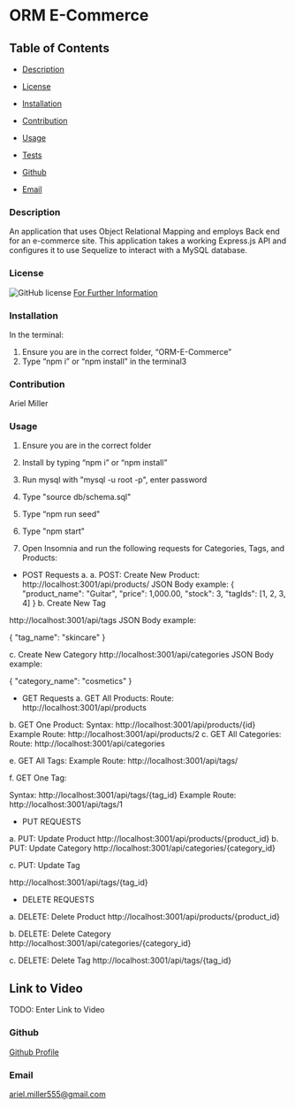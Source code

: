 # ORM E-Commerce 

  ## Table of Contents

  * [Description](#description)

  * [License](#license)

  * [Installation](#installation)

  * [Contribution](#contribution)

  * [Usage](#usage)

  * [Tests](#tests)

  * [Github](#github)

  * [Email](#email)

  ### Description 
 An application that uses Object Relational Mapping and employs Back end for an e-commerce site. This application takes a working Express.js API and configures it to use Sequelize to interact with a MySQL database.


  ### License 
  ![GitHub license](https://img.shields.io/badge/license-MIT-turquoise.svg)
[For Further Information]( https://shields.io/category/license)

  ### Installation

  In the terminal: 
 1. Ensure you are in the correct folder, “ORM-E-Commerce” 
 2. Type “npm i” or “npm install” in the terminal3
 
  ### Contribution
  Ariel Miller 

  ### Usage
1. Ensure you are in the correct folder
1. Install by typing “npm i” or “npm install”

2. Run mysql with "mysql -u root -p", enter password
3. Type "source db/schema.sql"
4. Type “npm run seed" 
5. Type "npm start"

3. Open Insomnia and run the following requests for Categories, Tags, and Products:

- POST Requests
a. a.	POST: Create New Product:  http://localhost:3001/api/products/
JSON Body example: {
      "product_name": "Guitar",
      "price": 1,000.00,
      "stock": 3,
      "tagIds": [1, 2, 3, 4]
    }
b. Create New Tag

http://localhost:3001/api/tags
JSON Body example:

{
	"tag_name": "skincare"
}

c. Create New Category
 http://localhost:3001/api/categories 
JSON Body example:

{
	"category_name": "cosmetics"
}

- GET Requests
a.	GET All Products: 
Route: http://localhost:3001/api/products 

b.	GET One Product:
Syntax: http://localhost:3001/api/products/{id} 
Example Route: http://localhost:3001/api/products/2 
c.	GET All Categories:
Route:
http://localhost:3001/api/categories 

 

e.	GET All Tags:
Example Route: http://localhost:3001/api/tags/    

f.	GET One Tag:

Syntax: http://localhost:3001/api/tags/{tag_id}
Example Route: http://localhost:3001/api/tags/1 

- PUT REQUESTS

a.	PUT: Update Product
http://localhost:3001/api/products/{product_id}
b.	PUT: Update Category
http://localhost:3001/api/categories/{category_id}

c.	PUT: Update Tag 

http://localhost:3001/api/tags/{tag_id}


- DELETE REQUESTS


a.	DELETE: Delete Product
http://localhost:3001/api/products/{product_id}

b.	DELETE: Delete Category
http://localhost:3001/api/categories/{category_id}

c.	DELETE: Delete Tag 
http://localhost:3001/api/tags/{tag_id}





## Link to Video 
TODO: Enter Link to Video
  ### Github
[Github Profile](https://github.com/amiller0806)

  ### Email
ariel.miller555@gmail.com
